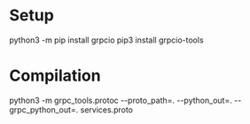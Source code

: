 
# Setup

python3 -m pip install grpcio
pip3 install grpcio-tools

# Compilation

python3 -m grpc_tools.protoc --proto_path=. --python_out=. --grpc_python_out=. services.proto
